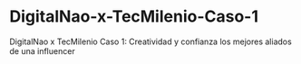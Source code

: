 # DigitalNao-x-TecMilenio-Caso-1
DigitalNao x TecMilenio Caso 1: Creatividad y confianza los mejores aliados de una influencer
